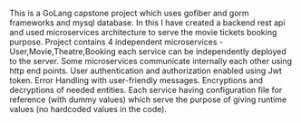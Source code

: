 This is a GoLang capstone project which uses gofiber and gorm frameworks and mysql database.
In this I have created a backend rest api and used microservices architecture to serve the movie tickets booking purpose.
Project contains 4 independent microservices - User,Movie,Theatre,Booking each service can be independently deployed to the server.
Some microservices communicate internally each other using http end points.
User authentication and authorization enabled using Jwt token.
Error Handling with user-friendly messages.
Encryptions and decryptions of needed entities.
Each service having configuration file for reference (with dummy values) which serve the purpose of giving runtime values (no hardcoded values in the code).

